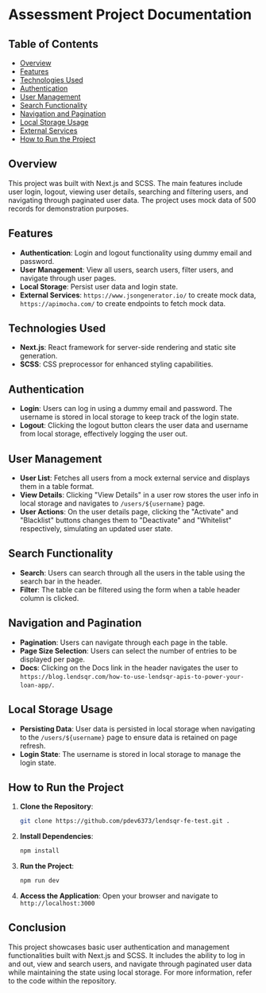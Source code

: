 # Assessment Project Documentation

## Table of Contents

- [Overview](#overview)
- [Features](#features)
- [Technologies Used](#technologies-used)
- [Authentication](#authentication)
- [User Management](#user-management)
- [Search Functionality](#search-functionality)
- [Navigation and Pagination](#navigation-and-pagination)
- [Local Storage Usage](#local-storage-usage)
- [External Services](#external-services)
- [How to Run the Project](#how-to-run-the-project)

## Overview

This project was built with Next.js and SCSS. The main features include user login, logout, viewing user details, searching and filtering users, and navigating through paginated user data. The project uses mock data of 500 records for demonstration purposes.

## Features

- **Authentication**: Login and logout functionality using dummy email and password.
- **User Management**: View all users, search users, filter users, and navigate through user pages.
- **Local Storage**: Persist user data and login state.
- **External Services**: `https://www.jsongenerator.io/` to create mock data, `https://apimocha.com/` to create endpoints to fetch mock data.

## Technologies Used

- **Next.js**: React framework for server-side rendering and static site generation.
- **SCSS**: CSS preprocessor for enhanced styling capabilities.

## Authentication

- **Login**: Users can log in using a dummy email and password. The username is stored in local storage to keep track of the login state.
- **Logout**: Clicking the logout button clears the user data and username from local storage, effectively logging the user out.

## User Management

- **User List**: Fetches all users from a mock external service and displays them in a table format.
- **View Details**: Clicking "View Details" in a user row stores the user info in local storage and navigates to `/users/${username}` page.
- **User Actions**: On the user details page, clicking the "Activate" and "Blacklist" buttons changes them to "Deactivate" and "Whitelist" respectively, simulating an updated user state.

## Search Functionality

- **Search**: Users can search through all the users in the table using the search bar in the header.
- **Filter**: The table can be filtered using the form when a table header column is clicked.

## Navigation and Pagination

- **Pagination**: Users can navigate through each page in the table.
- **Page Size Selection**: Users can select the number of entries to be displayed per page.
- **Docs**: Clicking on the Docs link in the header navigates the user to `https://blog.lendsqr.com/how-to-use-lendsqr-apis-to-power-your-loan-app/`.

## Local Storage Usage

- **Persisting Data**: User data is persisted in local storage when navigating to the `/users/${username}` page to ensure data is retained on page refresh.
- **Login State**: The username is stored in local storage to manage the login state.

## How to Run the Project

1. **Clone the Repository**:

   ```bash
   git clone https://github.com/pdev6373/lendsqr-fe-test.git .
   ```

2. **Install Dependencies**:

   ```bash
   npm install
   ```

3. **Run the Project**:

   ```bash
   npm run dev
   ```

4. **Access the Application**:
   Open your browser and navigate to `http://localhost:3000`

## Conclusion

This project showcases basic user authentication and management functionalities built with Next.js and SCSS. It includes the ability to log in and out, view and search users, and navigate through paginated user data while maintaining the state using local storage. For more information, refer to the code within the repository.

